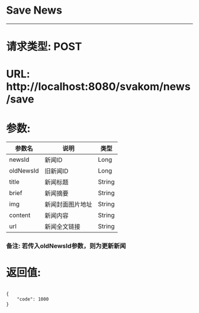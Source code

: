 # Save News
---
# 请求类型: POST
# URL: http://localhost:8080/svakom/news/save
# 参数:
参数名     | 说明           | 类型
-----     |--------------- | ----
newsId    | 新闻ID          | Long
oldNewsId | 旧新闻ID        | Long
title     | 新闻标题        | String
brief     | 新闻摘要        | String
img       | 新闻封面图片地址 | String
content   | 新闻内容        | String
url       | 新闻全文链接     | String
### 备注: 若传入oldNewsId参数，则为更新新闻
# 返回值:
<pre><code>
{
    "code": 1000
}
</code></pre>
